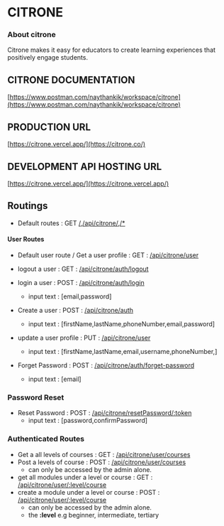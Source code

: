 # CITRONE

### About citrone
  Citrone makes it easy for educators to create learning experiences that positively engage students.
  
## CITRONE DOCUMENTATION 
  [https://www.postman.com/naythankik/workspace/citrone](https://www.postman.com/naythankik/workspace/citrone)

## PRODUCTION URL
  [https://citrone.vercel.app/](https://citrone.co/)
  
## DEVELOPMENT API HOSTING URL
  [https://citrone.vercel.app/](https://citrone.vercel.app/)


## Routings
- Default routes : GET [/](/),[/api/citrone/](/api/citrone/),[/*](/*)

#### User Routes

- Default user route / Get a user profile : GET : [/api/citrone/user](/api/citrone/user)

- logout a user : GET :  [/api/citrone/auth/logout](/api/citrone/user/logout)
- login a user : POST :  [/api/citrone/auth/login](/api/citrone/user/login)
    - input text : [email,password]

- Create a user : POST :  [/api/citrone/auth](/api/citrone/user)
    - input text : [firstName,lastName,phoneNumber,email,password]
- update a user profile : PUT :  [/api/citrone/user](/api/citrone/user)
    - input text : [firstName,lastName,email,username,phoneNumber,]


- Forget Password : POST : [/api/citrone/auth/forget-password](/forget-password)
    - input text : [email]


### Password Reset
- Reset Password : POST : [/api/citrone/resetPassword/:token](/api/citrone/resetPassword/:token)
    - input text : [password,confirmPassword] 
    
    
    
### Authenticated Routes
- Get a all levels of courses : GET : [/api/citrone/user/courses](/api/citrone/user/courses)
- Post a levels of course : POST : [/api/citrone/user/courses](/api/citrone/user/courses)
    - can only be accessed by the admin alone.
- get all modules under a level or course : GET : [/api/citrone/user/:level/course](/api/citrone/user/:level/course)
- create a module under a level or course : POST : [/api/citrone/user/:level/course](/api/citrone/user/:level/course)
    - can only be accessed by the admin alone.
    - the __:level__ e.g beginner, intermediate, tertiary
